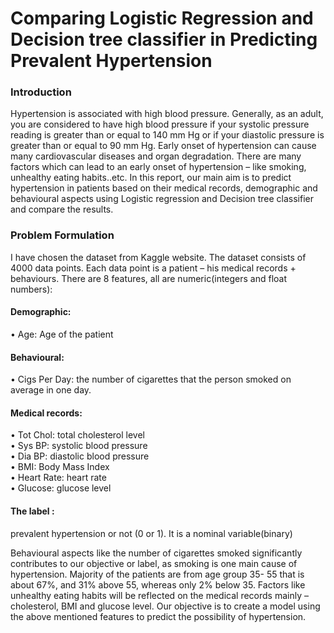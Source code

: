# **Comparing Logistic Regression and Decision tree classifier in Predicting Prevalent Hypertension**
### Introduction
Hypertension is associated with high blood pressure. Generally, as an adult, you are considered to 
have high blood pressure if your systolic pressure reading is greater than or equal to 140 mm Hg or if 
your diastolic pressure is greater than or equal to 90 mm Hg. Early onset of hypertension can 
cause many cardiovascular diseases and organ degradation. There are many factors which can lead to 
an early onset of hypertension – like smoking, unhealthy eating habits..etc. In this report, our main 
aim is to predict hypertension in patients based on their medical records, demographic and
behavioural aspects using Logistic regression and Decision tree classifier and compare the results.
### Problem Formulation
I have chosen the dataset from Kaggle website. The dataset consists of 4000 data points. Each data 
point is a patient – his medical records + behaviours. There are 8 features, all are numeric(integers 
and float numbers): 
#### Demographic:
• Age: Age of the patient
#### Behavioural:
• Cigs Per Day: the number of cigarettes that the person smoked on average in one day. 
#### Medical records:
• Tot Chol: total cholesterol level   
• Sys BP: systolic blood pressure   
• Dia BP: diastolic blood pressure   
• BMI: Body Mass Index   
• Heart Rate: heart rate   
• Glucose: glucose level  
#### The label :  
prevalent hypertension or not (0 or 1). It is a nominal variable(binary)    

Behavioural aspects like the number of cigarettes smoked significantly contributes to our objective or 
label, as smoking is one main cause of hypertension. Majority of the patients are from age group 35-
55 that is about 67%, and 31% above 55, whereas only 2% below 35. Factors like unhealthy eating habits will be reflected on the medical records mainly – cholesterol, 
BMI and glucose level. Our objective is to create a model using the above mentioned features to 
predict the possibility of hypertension.
